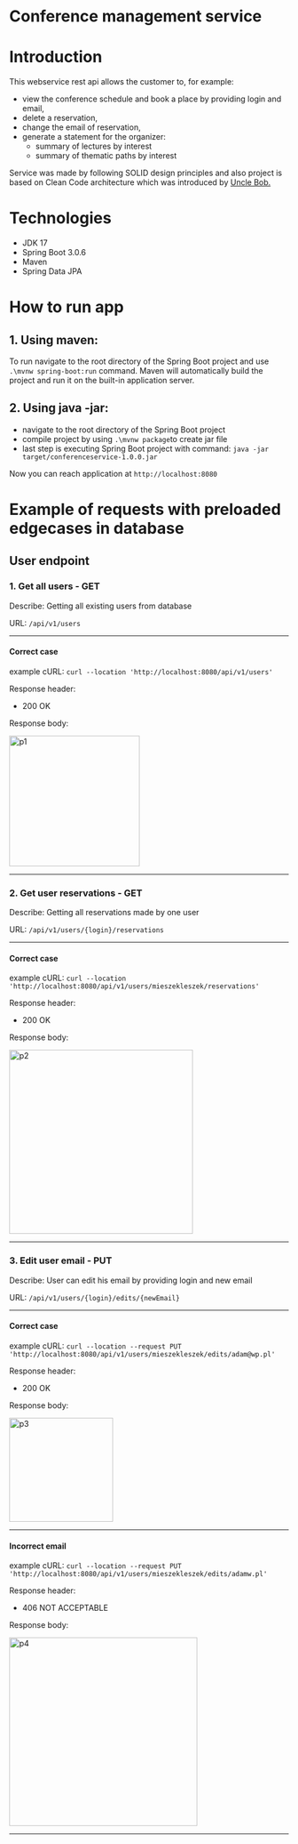 # Conference management service
# Introduction
This webservice rest api allows the customer to, for example:
- view the conference schedule and book a place by providing login and email,
- delete a reservation,
- change the email of reservation,
- generate a statement for the organizer:
	- summary of lectures by interest
	- summary of thematic paths by interest

Service was made by following SOLID design principles and also project is based on Clean Code architecture which was introduced by [Uncle Bob.](https://blog.cleancoder.com/uncle-bob/2012/08/13/the-clean-architecture.html)

# Technologies
- JDK 17
- Spring Boot 3.0.6
- Maven
- Spring Data JPA

# How to run app
## 1. Using maven:
To run navigate to the root directory of the Spring Boot project and use `.\mvnw spring-boot:run` command. 
Maven will automatically build the project and run it on the built-in application server.

## 2. Using java -jar:
- navigate to the root directory of the Spring Boot project
- compile project by using `.\mvnw package`to create jar file
- last step is executing Spring Boot project with command: `java -jar target/conferenceservice-1.0.0.jar`

Now you can reach application at `http://localhost:8080`

# Example of requests with preloaded edgecases in database
## User endpoint
### 1. Get all users - GET
Describe: Getting all existing users from database

URL: `/api/v1/users`

-----------------------
#### Correct case

example cURL: `curl --location 'http://localhost:8080/api/v1/users'`

Response header:
- 200 OK

Response body:

<img width="235" alt="p1" src="https://github.com/adamjurcz/conference-service/assets/60117128/ec8d84c5-4997-46cb-9bfb-c1b5b09eb0d8">

---------------------

### 2. Get user reservations - GET
Describe: Getting all reservations made by one user

URL: `/api/v1/users/{login}/reservations`

-------------------------
#### Correct case

example cURL: `curl --location 'http://localhost:8080/api/v1/users/mieszekleszek/reservations'`

Response header:
- 200 OK

Response body: 

<img width="331" alt="p2" src="https://github.com/adamjurcz/conference-service/assets/60117128/46253629-bd19-481b-a7ef-955541006c45">

-------------------

### 3. Edit user email - PUT
Describe: User can edit his email by providing login and new email

URL: `/api/v1/users/{login}/edits/{newEmail}`

-----------------------
#### Correct case

example cURL: `curl --location --request PUT 'http://localhost:8080/api/v1/users/mieszekleszek/edits/adam@wp.pl'`

Response header:
- 200 OK

Response body: 

<img width="187" alt="p3" src="https://github.com/adamjurcz/conference-service/assets/60117128/0eea703b-6b63-4163-a8f3-e55fe334c25f">

----------------------
#### Incorrect email

example cURL: `curl --location --request PUT 'http://localhost:8080/api/v1/users/mieszekleszek/edits/adamw.pl'`

Response header:
- 406 NOT ACCEPTABLE

Response body:

<img width="339" alt="p4" src="https://github.com/adamjurcz/conference-service/assets/60117128/611e8312-3b68-476f-a051-be263d6d1d46">

-------------------





 
